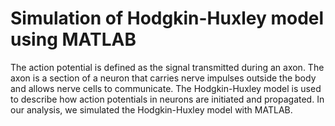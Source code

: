 # Simulation of Hodgkin-Huxley model using MATLAB
The action potential is defined as the signal transmitted during an axon. The axon is a section of a neuron that carries nerve impulses outside the body and allows nerve cells to communicate. The Hodgkin-Huxley model is used to describe how action potentials in neurons are initiated and propagated. In our analysis, we simulated the Hodgkin-Huxley model with MATLAB.
